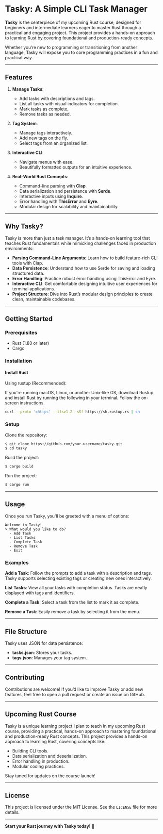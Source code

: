 # Tasky: A Simple CLI Task Manager

**Tasky** is the centerpiece of my upcoming Rust course, designed for beginners and intermediate learners eager to master Rust through a practical and engaging project. This project provides a hands-on approach to learning Rust by covering foundational and production-ready concepts.

Whether you're new to programming or transitioning from another language, Tasky will expose you to core programming practices in a fun and practical way.

---

## Features

1. **Manage Tasks**:

   - Add tasks with descriptions and tags.
   - List all tasks with visual indicators for completion.
   - Mark tasks as complete.
   - Remove tasks as needed.

2. **Tag System**:

   - Manage tags interactively.
   - Add new tags on the fly.
   - Select tags from an organized list.

3. **Interactive CLI**:

   - Navigate menus with ease.
   - Beautifully formatted outputs for an intuitive experience.

4. **Real-World Rust Concepts**:

   - Command-line parsing with **Clap**.
   - Data serialization and persistence with **Serde**.
   - Interactive inputs using **Inquire**.
   - Error handling with **ThisError** and **Eyre**.
   - Modular design for scalability and maintainability.

---

## Why Tasky?

Tasky is more than just a task manager. It’s a hands-on learning tool that teaches Rust fundamentals while mimicking challenges faced in production environments:

- **Parsing Command-Line Arguments**: Learn how to build feature-rich CLI tools with Clap.
- **Data Persistence**: Understand how to use Serde for saving and loading structured data.
- **Error Handling**: Practice robust error handling using ThisError and Eyre.
- **Interactive CLI**: Get comfortable designing intuitive user experiences for terminal applications.
- **Project Structure**: Dive into Rust’s modular design principles to create clean, maintainable codebases.

---

## Getting Started

### Prerequisites

- Rust (1.80 or later)
- Cargo

### Installation

#### Install Rust

Using rustup (Recommended):

If you're running macOS, Linux, or another Unix-like OS, download Rustup and install Rust by running the following in your terminal. Follow the on-screen instructions.&#x20;

```bash
curl --proto '=https' --tlsv1.2 -sSf https://sh.rustup.rs | sh
```

### Setup

Clone the repository:

```bash
$ git clone https://github.com/your-username/tasky.git
$ cd tasky
```

Build the project:

```bash
$ cargo build
```

Run the project:

```bash
$ cargo run
```

---

## Usage

Once you run Tasky, you'll be greeted with a menu of options:

```plaintext
Welcome to Tasky!
> What would you like to do?
  - Add Task
  - List Tasks
  - Complete Task
  - Remove Task
  - Exit
```

### Examples

**Add a Task**: Follow the prompts to add a task with a description and tags. Tasky supports selecting existing tags or creating new ones interactively.

**List Tasks**: View all your tasks with completion status. Tasks are neatly displayed with tags and identifiers.

**Complete a Task**: Select a task from the list to mark it as complete.

**Remove a Task**: Easily remove a task by selecting it from the menu.

---

## File Structure

Tasky uses JSON for data persistence:

- **tasks.json**: Stores your tasks.
- **tags.json**: Manages your tag system.

---

## Contributing

Contributions are welcome! If you’d like to improve Tasky or add new features, feel free to open a pull request or create an issue on GitHub.

---

## Upcoming Rust Course

Tasky is a unique learning project I plan to teach in my upcoming Rust course, providing a practical, hands-on approach to mastering foundational and production-ready Rust concepts. This project provides a hands-on approach to learning Rust, covering concepts like:

- Building CLI tools.
- Data serialization and deserialization.
- Error handling in production.
- Modular coding practices.

Stay tuned for updates on the course launch!

---

## License

This project is licensed under the MIT License. See the `LICENSE` file for more details.

---

**Start your Rust journey with Tasky today!** 🚀
